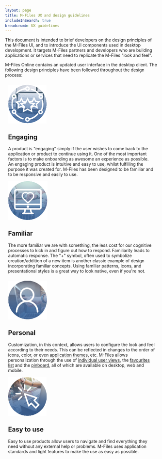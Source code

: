 ```yaml
---
layout: page
title: M-Files UX and design guidelines
includeInSearch: true
breadcrumb: UX guidelines
---
```


This document is intended to brief developers on the design principles of the M-Files UI, and to introduce the UI components used in desktop development. It targets  M-Files partners and developers who are building applications or services that need to replicate the M-Files "look and feel".

M-Files Online contains an updated user interface in the desktop client. The following design principles have been followed throughout the design process:

<style type="text/css">
	article[role=main] .block
	{
		border: 1px solid #C8C8C8;
		padding: 20px;
		margin: 10px;
	}
	article[role=main] .block h1
	{
		font-size: 1.5em;
		padding: 10px 0px;
		border-bottom: 2px solid #007CC6;
		margin: 0px;
	}
@media screen and (max-width: 719px)
{
	article[role=main] .block
	{
		position: relative;
		padding-left: 160px;
	}
	article[role=main] .block img
	{
		position: absolute;
		left: 15px;
		top: 20px;
	}
	article[role=main] .block h1
	{
		padding-top: 0px;
	}
}
@media screen and (min-width: 720px)
{
	article[role=main] .block
	{
		display: table-cell;
		margin: 0px;
	}
	article[role=main] .block img
	{
		display: block;
		margin: 0px auto;
	}
	article[role=main] .block h1
	{
		text-align: center;
	}
	.table
	{
		display: table;
		border-spacing: 10px;
	}
	.row
	{
		display: table-row;
	}
}
</style>

<div class="table">

<div class="row">

<article class="block">
	<img src="engaging.png" alt="Engaging" class="borderless" />
	<h1>Engaging</h1>
	<p>A product is "engaging" simply if the user wishes to come back to the application or product to continue using it.  One of the most important factors is to make onboarding as awesome an experience as possible. An engaging product is intuitive and easy to use, whilst fulfilling the purpose it was created for.  M-Files has been designed to be familiar and to be responsive and easily to use.</p>
</article>

<article class="block">
	<img src="familiar.png" alt="Familiar" class="borderless" />
	<h1>Familiar</h1>
	<p>The more familiar we are with something, the less cost for our cognitive processes to kick in and figure out how to respond. Familiarity leads to automatic response. The "+" symbol, often used to symbolize creation/addition of a new item is another classic example of design incorporating familiar concepts.  Using familiar patterns, icons, and presentational styles is a great way to look native, even if you're not.</p>
</article>

</div>
<div class="row">

<article class="block">
	<img src="personal.png" alt="Personal" class="borderless" />
	<h1>Personal</h1>
	<p>Customization, in this context, allows users to configure the look and feel according to their needs. This can be reflected in changes to the order of icons, color, or even <a href="/Built-In/Theming/">application themes</a>, etc.  M-Files allows personalization through the use of <a href="https://www.m-files.com/user-guide/latest/eng/New_view.html#new_view">individual user views</a>, the <a href="https://www.m-files.com/user-guide/latest/eng/task_area.html?hl=favorites#task_area__section_F1548BD48D564D35A685D69F2413D73F">favourites list</a> and the <a href="https://www.m-files.com/user-guide/latest/eng/the_pinned_tab.html?hl=pinned">pinboard</a>, all of which are available on desktop, web and mobile.</p>
</article>

<article class="block">
	<img src="easy-to-use.png" alt="Easy to use" class="borderless" />
	<h1>Easy to use</h1>
	<p>Easy to use products allow users to navigate and find everything they need without any external help or problems.  M-Files uses application standards and light features to make the use as easy as possible.</p>
</article>

</div>

</div>
